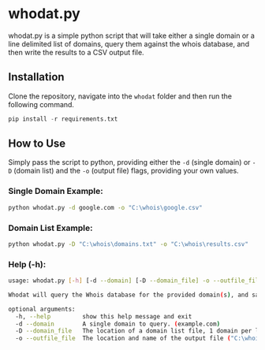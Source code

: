 # whodat.py
whodat.py is a simple python script that will take either a single domain or a line delimited list of domains, query them against the whois database, and then write the results to a CSV output file.

## Installation
Clone the repository, navigate into the `whodat` folder and then run the following command.

``` python
pip install -r requirements.txt
```

## How to Use
Simply pass the script to python, providing either the `-d` (single domain) or `-D` (domain list) and the `-o` (output file) flags, providing your own values.

### Single Domain Example:
``` bash
python whodat.py -d google.com -o "C:\whois\google.csv"
```

### Domain List Example:
``` bash
python whodat.py -D "C:\whois\domains.txt" -o "C:\whois\results.csv"
```

### Help (-h):
``` bash
usage: whodat.py [-h] [-d --domain] [-D --domain_file] -o --outfile_file

Whodat will query the Whois database for the provided domain(s), and save the results in CSV fromat.

optional arguments:
  -h, --help         show this help message and exit
  -d --domain        A single domain to query. (example.com)
  -D --domain_file   The location of a domain list file, 1 domain per line. ("C:\whois\domains.txt")
  -o --outfile_file  The location and name of the output file ("C:\whois\results.csv")
```
